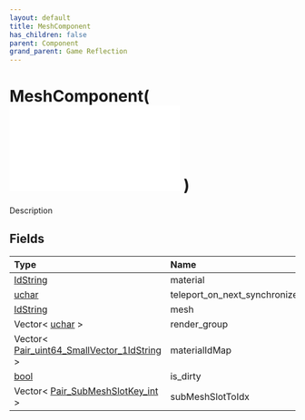 ```yaml
---
layout: default
title: MeshComponent
has_children: false
parent: Component
grand_parent: Game Reflection
---
```

# MeshComponent( ![ RenderableComponent ](/game-reflection/components/renderable_component.md) )
Description 

## Fields
| Type | Name |
|:-------------|:--------------|
| [IdString](/game-reflection/components/id_string.md) | material |
| [uchar](/game-reflection/enums/uchar.md) | teleport_on_next_synchronize |
| [IdString](/game-reflection/components/id_string.md) | mesh |
| Vector< [uchar](/game-reflection/enums/uchar.md) > | render_group |
| Vector< [Pair_uint64_SmallVector_1IdString](/game-reflection/classes/pair_uint64__small_vector_1_id_string.md) > | materialIdMap |
| [bool](/game-reflection/components/bool.md) | is_dirty |
| Vector< [Pair_SubMeshSlotKey_int](/game-reflection/classes/pair__sub_mesh_slot_key_int.md) > | subMeshSlotToIdx |
